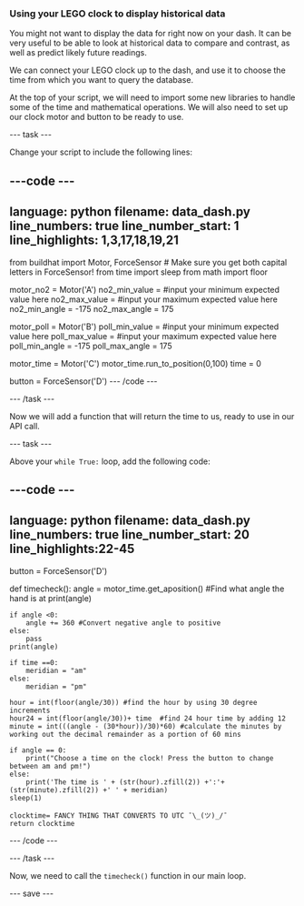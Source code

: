 ### Using your LEGO clock to display historical data

You might not want to display the data for right now on your dash. It can be very useful to be able to look at historical data to compare and contrast, as well as predict likely future readings. 

We can connect your LEGO clock up to the dash, and use it to choose the time from which you want to query the database. 

At the top of your script, we will need to import some new libraries to handle some of the time and mathematical operations. We will also need to set up our clock motor and button to be ready to use.  

--- task ---

Change your script to include the following lines:
 
---code ---
---
language: python
filename: data_dash.py
line_numbers: true
line_number_start: 1 
line_highlights: 1,3,17,18,19,21
---
from buildhat import Motor, ForceSensor   # Make sure you get both capital letters in ForceSensor!
from time import sleep
from math import floor

motor_no2 = Motor('A')
no2_min_value = #input your minimum expected value here
no2_max_value = #input your maximum expected value here
no2_min_angle = -175
no2_max_angle = 175

motor_poll = Motor('B')
poll_min_value = #input your minimum expected value here
poll_max_value = #input your maximum expected value here
poll_min_angle = -175
poll_max_angle = 175

motor_time = Motor('C')
motor_time.run_to_position(0,100)
time = 0

button = ForceSensor('D')
--- /code ---

--- /task ---

Now we will add a function that will return the time to us, ready to use in our API call. 

--- task ---

Above your `while True:` loop, add the following code:

---code ---
---
language: python
filename: data_dash.py
line_numbers: true
line_number_start: 20
line_highlights:22-45
---
button = ForceSensor('D')

def timecheck():
    angle = motor_time.get_aposition() #Find what angle the hand is at
    print(angle)
    
    if angle <0:
        angle += 360 #Convert negative angle to positive
    else:
        pass
    print(angle)

    if time ==0:
        meridian = "am"
    else:
        meridian = "pm"
    
    hour = int(floor(angle/30)) #find the hour by using 30 degree increments
    hour24 = int(floor(angle/30))+ time  #find 24 hour time by adding 12
    minute = int(((angle - (30*hour))/30)*60) #calculate the minutes by working out the decimal remainder as a portion of 60 mins
    
    if angle == 0:
        print("Choose a time on the clock! Press the button to change between am and pm!")
    else:
        print('The time is ' + (str(hour).zfill(2)) +':'+(str(minute).zfill(2)) +' ' + meridian)
    sleep(1)

    clocktime= FANCY THING THAT CONVERTS TO UTC ¯\_(ツ)_/¯
    return clocktime

--- /code ---

--- /task ---

Now, we need to call the `timecheck()` function in our main loop. 


--- save ---


